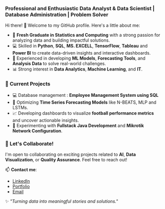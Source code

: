### **Professional and Enthusiastic Data Analyst & Data Scientist | Database Administration | Problem Solver**
Hi there! 👋 Welcome to my GitHub profile. Here's a little about me:  

- 🌟 **Fresh Graduate in Statistics and Computing** with a strong passion for analyzing data and building impactful solutions.  
- 💻 Skilled in **Python**, **SQL**, **MS. EXCELL**, **TensorFlow**, **Tableau** and **Power BI** to create data-driven insights and interactive dashboards.  
- 🚀 Experienced in developing **ML Models**, **Forecasting Tools**, and **Analysis Data** to solve real-world challenges.  
- 📊 Strong interest in **Data Analytics**, **Machine Learning**, and **IT**.  

### 🚩 **Current Projects**  
- 💻 Database management : **Employee Management System using SQL**
- 🧠 Optimizing **Time Series Forecasting Models** like N-BEATS, MLP and LSTMs.  
- 📈 Developing dashboards to visualize **football performance metrics** and uncover actionable insights.  
- 🔧 Experimenting with **Fullstack Java Development** and **Mikrotik Network Configuration**.  

### 🌟 **Let's Collaborate!**  
I'm open to collaborating on exciting projects related to **AI**, **Data Visualization**, or **Quality Assurance**. Feel free to reach out!  

📫 **Contact me**:  
- [LinkedIn](https://www.linkedin.com/in/ifsiyana-rizki-utami-9a8884266/)  
- [Portfolio](https://your-portfolio-link.com/)  
- [Email](mailto:ifsiyyanna@gmail.com)  

✨ _"Turning data into meaningful stories and solutions."_  


